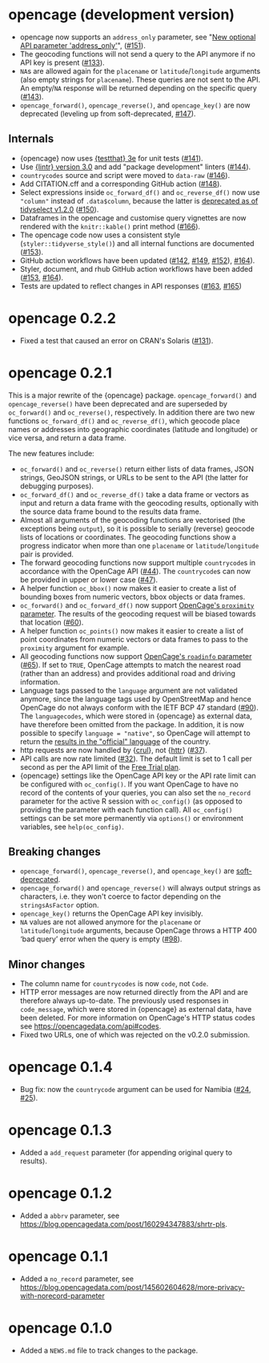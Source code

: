# opencage (development version)

* opencage now supports an `address_only` parameter, see "[New optional API parameter 'address_only'](https://blog.opencagedata.com/post/new-optional-parameter-addressonly)", ([#151](https://github.com/ropensci/opencage/pull/151)).
* The geocoding functions will not send a query to the API anymore if no API key is present ([#133](https://github.com/ropensci/opencage/issues/133)).
* `NA`s are allowed again for the `placename` or `latitude`/`longitude` arguments (also empty strings for `placename`). 
  These queries are not sent to the API. 
  An empty/`NA` response will be returned depending on the specific query ([#143](https://github.com/ropensci/opencage/issues/143)).
* `opencage_forward()`, `opencage_reverse()`, and `opencage_key()` are now deprecated (leveling up from soft-deprecated, [#147](https://github.com/ropensci/opencage/pull/147)).

## Internals

* {opencage} now uses [{testthat} 3e](https://testthat.r-lib.org/articles/third-edition.html) for unit tests ([#141](https://github.com/ropensci/opencage/issues/141)).
* Use [{lintr} version 3.0](https://www.tidyverse.org/blog/2022/07/lintr-3-0-0/) and add "package development" linters ([#144](https://github.com/ropensci/opencage/pull/144)).
* `countrycodes` source and script were moved to `data-raw` ([#146](https://github.com/ropensci/opencage/pull/146)).
* Add CITATION.cff and a corresponding GitHub action ([#148](https://github.com/ropensci/opencage/pull/148)).
* Select expressions inside `oc_forward_df()` and `oc_reverse_df()` now use `"column"` instead of `.data$column`, because the latter is [deprecated as of tidyselect v1.2.0](https://tidyselect.r-lib.org/news/index.html#tidyselect-120)  ([#150](https://github.com/ropensci/opencage/pull/150)).
* Dataframes in the opencage and customise query vignettes are now rendered with the `knitr::kable()` print method ([#166](https://github.com/ropensci/opencage/pull/166)).
* The opencage code now uses a consistent style (`styler::tidyverse_style()`) and all internal functions are documented  ([#153](https://github.com/ropensci/opencage/pull/153)).
* GitHub action workflows have been updated ([#142](https://github.com/ropensci/opencage/issues/142),  [#149](https://github.com/ropensci/opencage/pull/149), [#152](https://github.com/ropensci/opencage/pull/152)), [#164](https://github.com/ropensci/opencage/pull/164)). 
* Styler, document, and rhub GitHub action workflows have been added ([#153](https://github.com/ropensci/opencage/pull/153), [#164](https://github.com/ropensci/opencage/pull/164)).
* Tests are updated to reflect changes in API responses ([#163](https://github.com/ropensci/opencage/pull/163), [#165](https://github.com/ropensci/opencage/pull/165))

# opencage 0.2.2

* Fixed a test that caused an error on CRAN's Solaris ([#131](https://github.com/ropensci/opencage/issues/131)).

# opencage 0.2.1

This is a major rewrite of the {opencage} package. `opencage_forward()` and `opencage_reverse()` have been deprecated and are superseded by `oc_forward()` and `oc_reverse()`, respectively. In addition there are two new functions `oc_forward_df()` and `oc_reverse_df()`, which geocode place names or addresses into geographic coordinates (latitude and longitude) or vice versa, and return a data frame. 

The new features include:

* `oc_forward()` and `oc_reverse()` return either lists of data frames, JSON strings, GeoJSON strings, or URLs to be sent to the API (the latter for debugging purposes).
* `oc_forward_df()` and `oc_reverse_df()` take a data frame or vectors as input and return a data frame with the geocoding results, optionally with the source data frame bound to the results data frame. 
* Almost all arguments of the geocoding functions are vectorised (the exceptions being `output`), so it is possible to serially (reverse) geocode lists of locations or coordinates. The geocoding functions show a progress indicator when more than one `placename` or `latitude`/`longitude` pair is provided.
* The forward geocoding functions now support multiple `countrycode`s in accordance with the OpenCage API ([#44](https://github.com/ropensci/opencage/issues/44)). The `countrycode`s can now be provided in upper or lower case ([#47](https://github.com/ropensci/opencage/issues/47)).
* A helper function `oc_bbox()` now makes it easier to create a list of bounding boxes from numeric vectors, bbox objects or data frames. 
* `oc_forward()` and `oc_forward_df()` now support [OpenCage's `proximity` parameter](https://blog.opencagedata.com/post/new-optional-parameter-proximity). The results of the geocoding request will be biased towards that location ([#60](https://github.com/ropensci/opencage/issues/60)).
* A helper function `oc_points()` now makes it easier to create a list of point coordinates from numeric vectors or data frames to pass to the `proximity` argument for example. 
* All geocoding functions now support [OpenCage's `roadinfo` parameter](https://blog.opencagedata.com/post/new-optional-parameter-roadinfo) ([#65](https://github.com/ropensci/opencage/issues/65)). If set to `TRUE`, OpenCage attempts to match the nearest road (rather than an address) and provides additional road and driving information.
* Language tags passed to the `language` argument are not validated anymore, since the language tags used by OpenStreetMap and hence OpenCage do not always conform with the IETF BCP 47 standard ([#90](https://github.com/ropensci/opencage/issues/90)). The `languagecodes`, which were stored in {opencage} as external data, have therefore been omitted from the package. In addition, it is now possible to specify `language = "native"`, so OpenCage will attempt to return the [results in the "official" language](https://blog.opencagedata.com/post/support-for-local-language) of the country. 
* http requests are now handled by {[crul](https://docs.ropensci.org/crul/)}, not {[httr](https://httr.r-lib.org)} ([#37](https://github.com/ropensci/opencage/issues/37)).
* API calls are now rate limited ([#32](https://github.com/ropensci/opencage/issues/32)). The default limit is set to 1 call per second as per the API limit of the [Free Trial plan](https://opencagedata.com/pricing).
* {opencage} settings like the OpenCage API key or the API rate limit can be configured with `oc_config()`. If you want OpenCage to have no record of the contents of your queries, you can also set the `no_record` parameter for the active R session with `oc_config()` (as opposed to providing the parameter with each function call). All `oc_config()` settings can be set more permanently via `options()` or environment variables, see `help(oc_config)`.

## Breaking changes

* `opencage_forward()`, `opencage_reverse()`, and `opencage_key()` are [soft-deprecated](https://lifecycle.r-lib.org/reference/deprecate_soft.html). 
* `opencage_forward()` and `opencage_reverse()` will always output strings as characters, i.e. they won't coerce to factor depending on the `stringsAsFactor` option.
* `opencage_key()` returns the OpenCage API key invisibly.
* `NA` values are not allowed anymore for the `placename` or `latitude`/`longitude` arguments, because OpenCage throws a HTTP 400 ‘bad query’ error when the query is empty ([#98](https://github.com/ropensci/opencage/issues/98)). 

## Minor changes

* The column name for `countrycodes` is now `code`, not `Code`. 
* HTTP error messages are now returned directly from the API and are therefore always up-to-date. The previously used responses in `code_message`, which were stored in {opencage} as external data, have been deleted. For more information on OpenCage's HTTP status codes see https://opencagedata.com/api#codes.
* Fixed two URLs, one of which was rejected on the v0.2.0 submission.

# opencage 0.1.4

* Bug fix: now the `countrycode` argument can be used for Namibia ([#24](https://github.com/ropensci/opencage/issues/24), [#25](https://github.com/ropensci/opencage/issues/25)).

# opencage 0.1.3

* Added a `add_request` parameter (for appending original query to results).

# opencage 0.1.2

* Added a `abbrv` parameter, see https://blog.opencagedata.com/post/160294347883/shrtr-pls.

# opencage 0.1.1

* Added a `no_record` parameter, see https://blog.opencagedata.com/post/145602604628/more-privacy-with-norecord-parameter

# opencage 0.1.0

* Added a `NEWS.md` file to track changes to the package.

